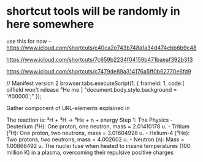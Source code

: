 # shortcut tools will be randomly in here somewhere 

use this for now - https://www.icloud.com/shortcuts/c40ca2e743b748a1a34d474ebb6b9c48







https://www.icloud.com/shortcuts/7c659b2234f04159b471baeaf392b313


https://www.icloud.com/shortcuts/c7479de89a314176a5ff0b62770e6fd9
























































































// Manifest version 2 browser.tabs.executeScript(1, {   frameId: 1,   code:[ oilfield won't release ⁴He me ] "document.body.style.background = '#00000';" });

Gather component of URL-elements explained in 

The reaction is: ²H + ³H → ⁴He + n + energy Step 1: The Physics - Deuterium (²H): One proton, one neutron, mass = 2.01410178 u. - Tritium (³H): One proton, two neutrons, mass = 3.01604928 u. - Helium-4 (⁴He): Two protons, two neutrons, mass = 4.002602 u. - Neutron (n): Mass = 1.00866492 u. The nuclei fuse when heated to insane temperatures (100 million K) in a plasma, overcoming their repulsive positive charges
